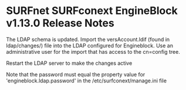 # SURFnet SURFconext EngineBlock v1.13.0 Release Notes #

The LDAP schema is updated. Import the versAccount.ldif (found in ldap/changes/) file into the LDAP configured for
Engineblock. Use an administrative user for the import that has access to the cn=config tree.

Restart the LDAP server to make the changes active

Note that the password must equal the property value for 'engineblock.ldap.password' in
the /etc/surfconext/manage.ini file